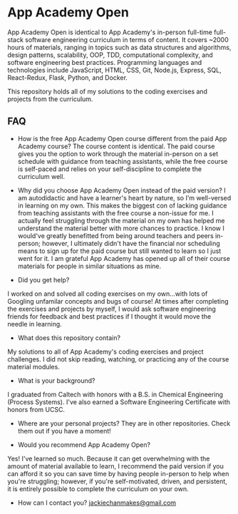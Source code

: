 # App Academy Open

App Academy Open is identical to App Academy's in-person full-time full-stack software engineering curriculum in terms of content. It covers ~2000 hours of materials, ranging in topics such as data structures and algorithms, design patterns, scalability, OOP, TDD, computational complexity, and software engineering best practices. Programming languages and technologies include JavaScript, HTML, CSS, Git, Node.js, Express, SQL, React-Redux, Flask, Python, and Docker. 

This repository holds all of my solutions to the coding exercises and projects from the curriculum.

## FAQ
- How is the free App Academy Open course different from the paid App Academy course? 
  The course content is identical. The paid course gives you the option to work through the material in-person on a set schedule with guidance from teaching assistants, while the free course is self-paced and relies on your self-discipline to complete the curriculum well. 

- Why did you choose App Academy Open instead of the paid version? 
I am autodidactic and have a learner's heart by nature, so I'm well-versed in learning on my own. This makes the biggest con of lacking guidance from teaching assistants with the free course a non-issue for me. I actually feel struggling through the material on my own has helped me understand the material better with more chances to practice. I know I would've greatly benefitted from being around teachers and peers in-person; however, I ultimately didn't have the financial nor scheduling means to sign up for the paid course but still wanted to learn so I just went for it. I am grateful App Academy has opened up all of their course materials for people in similar situations as mine.

- Did you get help? 

I worked on and solved all coding exercises on my own...with lots of Googling unfamilar concepts and bugs of course! At times after completing the exercises and projects by myself, I would ask software engineering friends for feedback and best practices if I thought it would move the needle in learning. 

- What does this repository contain? 

My solutions to all of App Academy's coding exercises and project challenges. I did not skip reading, watching, or practicing any of the course material modules. 

- What is your background? 

I graduated from Caltech with honors with a B.S. in Chemical Engineering (Process Systems). I've also earned a Software Engineering Certificate with honors from UCSC.

- Where are your personal projects? 
They are in other repositories. Check them out if you have a moment!

- Would you recommend App Academy Open? 

Yes! I've learned so much. Because it can get overwhelming with the amount of material available to learn, I recommend the paid version if you can afford it so you can save time by having people in-person to help when you're struggling; however, if you're self-motivated, driven, and persistent, it is entirely possible to complete the curriculum on your own.   

- How can I contact you? 
jackiechanmakes@gmail.com
